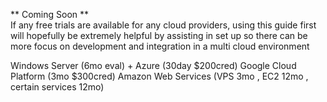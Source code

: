 ** Coming Soon ** \
If any free trials are available for any cloud providers, using this guide first will hopefully be extremely helpful by assisting in set up so there can be more focus on development and integration in a multi cloud environment

Windows Server (6mo eval) + Azure (30day $200cred)
Google Cloud Platform (3mo $300cred)
Amazon Web Services (VPS 3mo , EC2 12mo , certain services 12mo)
